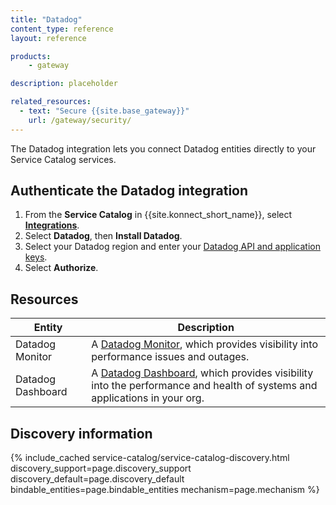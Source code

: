 ```yaml
---
title: "Datadog"
content_type: reference
layout: reference

products:
    - gateway

description: placeholder

related_resources:
  - text: "Secure {{site.base_gateway}}"
    url: /gateway/security/
---
```


The Datadog integration lets you connect Datadog entities directly to your Service Catalog services.

## Authenticate the Datadog integration

1. From the **Service Catalog** in {{site.konnect_short_name}}, select **[Integrations](https://cloud.konghq.com/service-catalog/integrations)**. 
1. Select **Datadog**, then **Install Datadog**.
1. Select your Datadog region and enter your [Datadog API and application keys](https://docs.datadoghq.com/account_management/api-app-keys/). 
1. Select **Authorize**. 

## Resources

| Entity | Description |
|-------|-------------|
| Datadog Monitor | A [Datadog Monitor](https://docs.datadoghq.com/monitors/), which provides visibility into performance issues and outages. |
| Datadog Dashboard | A [Datadog Dashboard](https://docs.datadoghq.com/dashboards/), which provides visibility into the performance and health of systems and applications in your org. |

## Discovery information

<!-- vale off-->

{% include_cached service-catalog/service-catalog-discovery.html 
   discovery_support=page.discovery_support
   discovery_default=page.discovery_default
   bindable_entities=page.bindable_entities
   mechanism=page.mechanism %}

<!-- vale on-->



